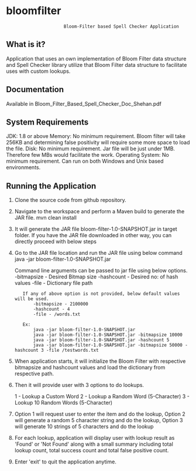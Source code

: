 # bloomfilter

                          Bloom-Filter based Spell Checker Application

  What is it?
  -----------

  Application that uses an own implementation of Bloom Filter data structure and Spell Checker library utilize that 
  Bloom Filter data structure to facilitate uses with custom lookups. 

  Documentation
  -------------

  Available in Bloom_Filter_Based_Spell_Checker_Doc_Shehan.pdf


  System Requirements
  -------------------

  JDK:
    1.8 or above 
  Memory:
    No minimum requirement. Bloom filter will take 256KB and determining false positivity will require some more space to load the file.
  Disk:
    No minimum requirement. Jar file will be just under 1MB. Therefore few MBs would facilitate the work.
  Operating System:
    No minimum requirement. Can run on both Windows and Unix based environments.

  Running the Application
  ----------------
  
  1) Clone the source code from github repository.
  
  2) Navigate to the workspace and perform a Maven build to generate the JAR file.
		mvn clean install
		
  3) It will generate the JAR file bloom-filter-1.0-SNAPSHOT.jar in target folder.
	 If you have the JAR file downloaded in other way, you can directly proceed with below steps
	 
  4) Go to the JAR file location and run the JAR file using below command
		java -jar bloom-filter-1.0-SNAPSHOT.jar
		
		Command line arguments can be passed to jar file using below options.
			-bitmapsize - Desired Bitmap size
			-hashcount - Desired no: of hash values
			-file - Dictionary file path
			
			If any of above option is not provided, below default values will be used.
				-bitmapsize - 2100000
				-hashcount - 4
				-file - /words.txt
				
			Ex:
				java -jar bloom-filter-1.0-SNAPSHOT.jar
				java -jar bloom-filter-1.0-SNAPSHOT.jar -bitmapsize 10000 
				java -jar bloom-filter-1.0-SNAPSHOT.jar -hashcount 5
				java -jar bloom-filter-1.0-SNAPSHOT.jar -bitmapsize 50000 -hashcount 3 -file /testwords.txt
				
  5) When application starts, it will initialize the Bloom Filter with respective bitmapsize and hashcount values and load the dictionary from respective path.
  
  6) Then it will provide user with 3 options to do lookups.
  
		1 - Lookup a Custom Word
		2 - Lookup a Random Word (5-Character)
		3 - Lookup 10 Random Words (5-Character)
		
  7) Option 1 will request user to enter the item and do the lookup, 
	 Option 2 will generate a random 5 character string and do the lookup, 
	 Option 3 will generate 10 strings of 5 characters and do the lookup
	 
  8) For each lookup, application will display user with lookup result as 'Found' or 'Not Found' 
     along with a small summary including total lookup count, total success count and total false positive count.

  9) Enter 'exit' to quit the application anytime.
